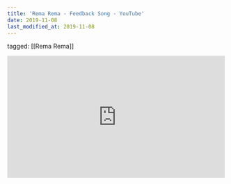 ```yaml
---
title: 'Rema Rema - Feedback Song - YouTube'
date: 2019-11-08
last_modified_at: 2019-11-08
---
```

tagged: [[Rema Rema]]
<iframe allow="accelerometer; autoplay; clipboard-write; encrypted-media; gyroscope; picture-in-picture" allowfullscreen="" frameborder="0" height="281" id="youtube_iframe" src="https://www.youtube.com/embed/ZjB4GDCv3HU?feature=oembed&amp;enablejsapi=1&amp;origin=https://safe.txmblr.com&amp;wmode=opaque" width="500"></iframe>